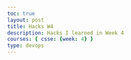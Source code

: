 ```yaml
---
toc: true
layout: post
title: Hacks W4
description: Hacks I learned in Week 4
courses: { csse: {week: 4} }
type: devops
---
```


